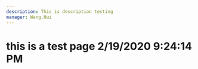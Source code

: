 ```yaml
---
description: This is description testing
manager: Wang.Hui
---
```

# this is a test page 2/19/2020 9:24:14 PM